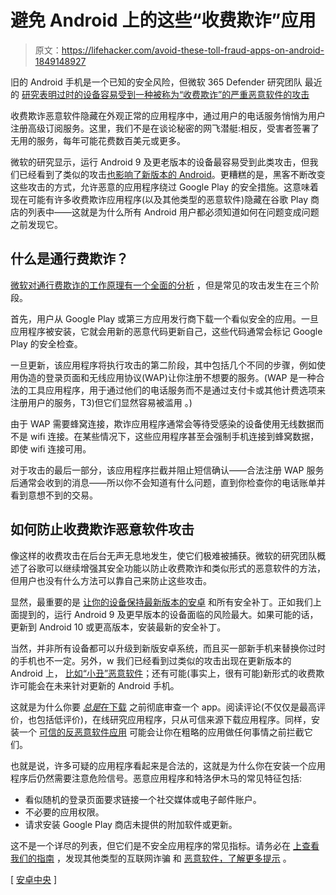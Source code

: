 # 避免 Android 上的这些“收费欺诈”应用

> 原文：<https://lifehacker.com/avoid-these-toll-fraud-apps-on-android-1849148927>

旧的 Android 手机是一个已知的安全风险，但微软 365 Defender 研究团队 最近的 [研究表明过时的设备容易受到一种被称为“收费欺诈”的严重恶意软件的攻击](https://www.microsoft.com/security/blog/2022/06/30/toll-fraud-malware-how-an-android-application-can-drain-your-wallet/?ranMID=24542&ranEAID=TnL5HPStwNw&ranSiteID=TnL5HPStwNw-JnKL5vtUO8Lf1LijBlGShA&epi=TnL5HPStwNw-JnKL5vtUO8Lf1LijBlGShA&irgwc=1&OCID=AID2200057_aff_7593_1243925&tduid=%28ir__e3daogd0xwkf6ylyra9hbwgxa32xvuf0zxzfbako00%29%287593%29%281243925%29%28TnL5HPStwNw-JnKL5vtUO8Lf1LijBlGShA%29%28%29&irclickid=_e3daogd0xwkf6ylyra9hbwgxa32xvuf0zxzfbako00) 



收费欺诈恶意软件隐藏在外观正常的应用程序中，通过用户的电话服务悄悄为用户注册高级订阅服务。这里，我们不是在谈论秘密的网飞潜艇:相反，受害者签署了无用的服务，每年可能花费数百美元或更多。

微软的研究显示，运行 Android 9 及更老版本的设备最容易受到此类攻击，但我们已经看到了类似的攻击[也影响了新版本的 Android](https://lifehacker.com/uninstall-more-of-these-android-apps-with-joker-malware-1845205820)。更糟糕的是，黑客不断改变这些攻击的方式，允许恶意的应用程序绕过 Google Play 的安全措施。这意味着现在可能有许多收费欺诈应用程序(以及其他类型的恶意软件)隐藏在谷歌 Play 商店的列表中——这就是为什么所有 Android 用户都必须知道如何在问题变成问题之前发现它。

## 什么是通行费欺诈？

[微软对通行费欺诈的工作原理有一个全面的分析](https://www.microsoft.com/security/blog/2022/06/30/toll-fraud-malware-how-an-android-application-can-drain-your-wallet/?ranMID=24542&ranEAID=TnL5HPStwNw&ranSiteID=TnL5HPStwNw-JnKL5vtUO8Lf1LijBlGShA&epi=TnL5HPStwNw-JnKL5vtUO8Lf1LijBlGShA&irgwc=1&OCID=AID2200057_aff_7593_1243925&tduid=%28ir__e3daogd0xwkf6ylyra9hbwgxa32xvuf0zxzfbako00%29%287593%29%281243925%29%28TnL5HPStwNw-JnKL5vtUO8Lf1LijBlGShA%29%28%29&irclickid=_e3daogd0xwkf6ylyra9hbwgxa32xvuf0zxzfbako00#WAP-billing) ，但是常见的攻击发生在三个阶段。

首先，用户从 Google Play 或第三方应用发行商下载一个看似安全的应用。一旦应用程序被安装，它就会用新的恶意代码更新自己，这些代码通常会标记 Google Play 的安全检查。

一旦更新，该应用程序将执行攻击的第二阶段，其中包括几个不同的步骤，例如使用伪造的登录页面和无线应用协议(WAP)让你注册不想要的服务。(WAP 是一种合法的工具应用程序，用于通过他们的电话服务而不是通过支付卡或其他计费选项来注册用户的服务，T3)但它们显然容易被滥用 。)

由于 WAP 需要蜂窝连接，欺诈应用程序通常会等待受感染的设备使用无线数据而不是 wifi 连接。在某些情况下，这些应用程序甚至会强制手机连接到蜂窝数据，即使 wifi 连接可用。

对于攻击的最后一部分，该应用程序拦截并阻止短信确认——合法注册 WAP 服务后通常会收到的消息——所以你不会知道有什么问题，直到你检查你的电话账单并看到意想不到的交易。

## 如何防止收费欺诈恶意软件攻击

像这样的收费攻击在后台无声无息地发生，使它们极难被捕获。微软的研究团队概述了谷歌可以继续增强其安全功能以防止收费欺诈和类似形式的恶意软件的方法，但用户也没有什么方法可以靠自己来防止这些攻击。

显然，最重要的是 [让你的设备保持最新版本的安卓](https://lifehacker.com/how-to-update-your-super-old-android-so-it-doesnt-get-h-1842157601) 和所有安全补丁。正如我们上面提到的，运行 Android 9 及更早版本的设备面临的风险最大。如果可能的话，更新到 Android 10 或更高版本，安装最新的安全补丁。

当然，并非所有设备都可以升级到新版安卓系统，而且买一部新手机来替换你过时的手机也不一定。另外，w 我们已经看到过类似的攻击出现在更新版本的 Android 上， [比如“小丑”恶意软件](https://lifehacker.com/how-hackers-tricked-300-000-android-users-into-download-1848144780)；还有可能(事实上，很有可能)新形式的收费欺诈可能会在未来针对更新的 Android 手机。

这就是为什么你要 [*总是*在下载](https://lifehacker.com/how-to-better-vet-an-apps-quality-before-dropping-cash-5889240) 之前彻底审查一个 app。阅读评论(不仅仅是最高评价，也包括低评价)，在线研究应用程序，只从可信来源下载应用程序。同样，安装一个 [可信的反恶意软件应用](https://lifehacker.com/use-these-antivirus-and-anti-malware-apps-instead-of-av-1841264690) 可能会让你在粗略的应用做任何事情之前拦截它们。

也就是说，许多可疑的应用程序看起来是合法的，这就是为什么你在安装一个应用程序后仍然需要注意危险信号。恶意应用程序和特洛伊木马的常见特征包括:

*   看似随机的登录页面要求链接一个社交媒体或电子邮件账户。
*   不必要的应用权限。
*   请求安装 Google Play 商店未提供的附加软件或更新。

这不是一个详尽的列表，但它们是不安全应用程序的常见指标。请务必在 [上查看](https://lifehacker.com/13-persistent-online-scams-and-how-to-avoid-them-1848882890) [我们的指南](https://lifehacker.com/what-are-smishing-attacks-and-how-to-avoid-them-1848495597) ，发现其他类型的互联网诈骗 和 [恶意软件，了解更多提示](https://lifehacker.com/how-hackers-tricked-300-000-android-users-into-download-1848144780) 。

[ [安卓中央](https://www.androidcentral.com/apps-software/microsoft-warns-about-android-toll-fraud-malware) ]